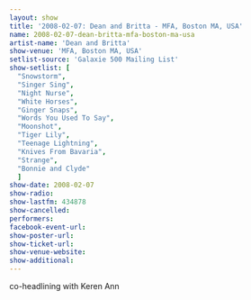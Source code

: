 ```yaml
---
layout: show
title: '2008-02-07: Dean and Britta - MFA, Boston MA, USA'
name: 2008-02-07-dean-britta-mfa-boston-ma-usa
artist-name: 'Dean and Britta'
show-venue: 'MFA, Boston MA, USA'
setlist-source: 'Galaxie 500 Mailing List'
show-setlist: [
  "Snowstorm",
  "Singer Sing",
  "Night Nurse",
  "White Horses",
  "Ginger Snaps",
  "Words You Used To Say",
  "Moonshot",
  "Tiger Lily",
  "Teenage Lightning",
  "Knives From Bavaria",
  "Strange",
  "Bonnie and Clyde"
  ]
show-date: 2008-02-07
show-radio: 
show-lastfm: 434878
show-cancelled: 
performers: 
facebook-event-url: 
show-poster-url: 
show-ticket-url: 
show-venue-website: 
show-additional: 
---
```


<p>co-headlining with Keren Ann</p>